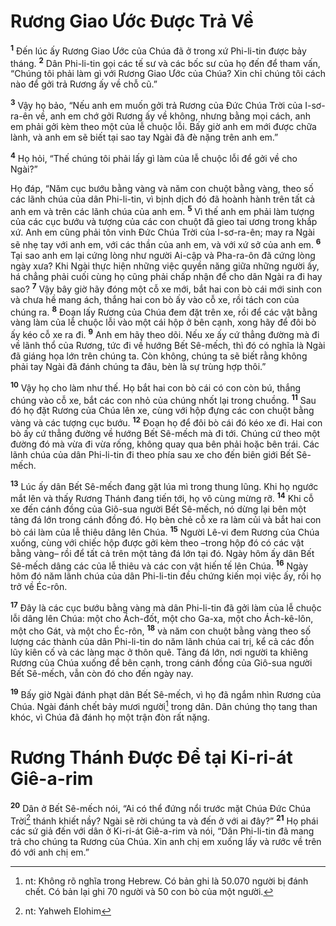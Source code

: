 # Rương Giao Ước Ðược Trả Về

<sup><b>1</b></sup> Ðến lúc ấy Rương Giao Ước của Chúa đã ở trong xứ Phi-li-tin được bảy tháng. <sup><b>2</b></sup> Dân Phi-li-tin gọi các tế sư và các bốc sư của họ đến để tham vấn, “Chúng tôi phải làm gì với Rương Giao Ước của Chúa? Xin chỉ chúng tôi cách nào để gởi trả Rương ấy về chỗ cũ.”

<sup><b>3</b></sup> Vậy họ bảo, “Nếu anh em muốn gởi trả Rương của Ðức Chúa Trời của I-sơ-ra-ên về, anh em chớ gởi Rương ấy về không, nhưng bằng mọi cách, anh em phải gởi kèm theo một của lễ chuộc lỗi. Bấy giờ anh em mới được chữa lành, và anh em sẽ biết tại sao tay Ngài đã đè nặng trên anh em.”

<sup><b>4</b></sup> Họ hỏi, “Thế chúng tôi phải lấy gì làm của lễ chuộc lỗi để gởi về cho Ngài?”

Họ đáp, “Năm cục bướu bằng vàng và năm con chuột bằng vàng, theo số các lãnh chúa của dân Phi-li-tin, vì bịnh dịch đó đã hoành hành trên tất cả anh em và trên các lãnh chúa của anh em. <sup><b>5</b></sup> Vì thế anh em phải làm tượng của các cục bướu và tượng của các con chuột đã gieo tai ương trong khắp xứ. Anh em cũng phải tôn vinh Ðức Chúa Trời của I-sơ-ra-ên; may ra Ngài sẽ nhẹ tay với anh em, với các thần của anh em, và với xứ sở của anh em. <sup><b>6</b></sup> Tại sao anh em lại cứng lòng như người Ai-cập và Pha-ra-ôn đã cứng lòng ngày xưa? Khi Ngài thực hiện những việc quyền năng giữa những người ấy, há chẳng phải cuối cùng họ cũng phải chấp nhận để cho dân Ngài ra đi hay sao? <sup><b>7</b></sup> Vậy bây giờ hãy đóng một cỗ xe mới, bắt hai con bò cái mới sinh con và chưa hề mang ách, thắng hai con bò ấy vào cỗ xe, rồi tách con của chúng ra. <sup><b>8</b></sup> Ðoạn lấy Rương của Chúa đem đặt trên xe, rồi để các vật bằng vàng làm của lễ chuộc lỗi vào một cái hộp ở bên cạnh, xong hãy để đôi bò ấy kéo cỗ xe ra đi. <sup><b>9</b></sup> Anh em hãy theo dõi. Nếu xe ấy cứ thẳng đường mà đi về lãnh thổ của Rương, tức đi về hướng Bết Sê-mếch, thì đó có nghĩa là Ngài đã giáng họa lớn trên chúng ta. Còn không, chúng ta sẽ biết rằng không phải tay Ngài đã đánh chúng ta đâu, bèn là sự trùng hợp thôi.”

<sup><b>10</b></sup> Vậy họ cho làm như thế. Họ bắt hai con bò cái có con còn bú, thắng chúng vào cỗ xe, bắt các con nhỏ của chúng nhốt lại trong chuồng. <sup><b>11</b></sup> Sau đó họ đặt Rương của Chúa lên xe, cùng với hộp đựng các con chuột bằng vàng và các tượng cục bướu. <sup><b>12</b></sup> Ðoạn họ để đôi bò cái đó kéo xe đi. Hai con bò ấy cứ thẳng đường về hướng Bết Sê-mếch mà đi tới. Chúng cứ theo một đường đó mà vừa đi vừa rống, không quay qua bên phải hoặc bên trái. Các lãnh chúa của dân Phi-li-tin đi theo phía sau xe cho đến biên giới Bết Sê-mếch.

<sup><b>13</b></sup> Lúc ấy dân Bết Sê-mếch đang gặt lúa mì trong thung lũng. Khi họ ngước mắt lên và thấy Rương Thánh đang tiến tới, họ vô cùng mừng rỡ. <sup><b>14</b></sup> Khi cỗ xe đến cánh đồng của Giô-sua người Bết Sê-mếch, nó dừng lại bên một tảng đá lớn trong cánh đồng đó. Họ bèn chẻ cỗ xe ra làm củi và bắt hai con bò cái làm của lễ thiêu dâng lên Chúa. <sup><b>15</b></sup> Người Lê-vi đem Rương của Chúa xuống, cùng với chiếc hộp được gởi kèm theo –trong hộp đó có các vật bằng vàng– rồi để tất cả trên một tảng đá lớn tại đó. Ngày hôm ấy dân Bết Sê-mếch dâng các của lễ thiêu và các con vật hiến tế lên Chúa. <sup><b>16</b></sup> Ngày hôm đó năm lãnh chúa của dân Phi-li-tin đều chứng kiến mọi việc ấy, rồi họ trở về Éc-rôn.

<sup><b>17</b></sup> Ðây là các cục bướu bằng vàng mà dân Phi-li-tin đã gởi làm của lễ chuộc lỗi dâng lên Chúa: một cho Ách-đốt, một cho Ga-xa, một cho Ách-kê-lôn, một cho Gát, và một cho Éc-rôn, <sup><b>18</b></sup> và năm con chuột bằng vàng theo số lượng các thành của dân Phi-li-tin do năm lãnh chúa cai trị, kể cả các đồn lũy kiên cố và các làng mạc ở thôn quê. Tảng đá lớn, nơi người ta khiêng Rương của Chúa xuống để bên cạnh, trong cánh đồng của Giô-sua người Bết Sê-mếch, vẫn còn đó cho đến ngày nay.

<sup><b>19</b></sup> Bấy giờ Ngài đánh phạt dân Bết Sê-mếch, vì họ đã ngắm nhìn Rương của Chúa. Ngài đánh chết bảy mươi người[^1-16df44d3-aa39-4c35-b323-a2953384716e] trong dân. Dân chúng thọ tang than khóc, vì Chúa đã đánh họ một trận đòn rất nặng.

# Rương Thánh Ðược Ðể tại Ki-ri-át Giê-a-rim

<sup><b>20</b></sup> Dân ở Bết Sê-mếch nói, “Ai có thể đứng nổi trước mặt Chúa Ðức Chúa Trời[^2-16df44d3-aa39-4c35-b323-a2953384716e] thánh khiết nầy? Ngài sẽ rời chúng ta và đến ở với ai đây?” <sup><b>21</b></sup> Họ phái các sứ giả đến với dân ở Ki-ri-át Giê-a-rim và nói, “Dân Phi-li-tin đã mang trả cho chúng ta Rương của Chúa. Xin anh chị em xuống lấy và rước về trên đó với anh chị em.”

[^1-16df44d3-aa39-4c35-b323-a2953384716e]: nt: Không rõ nghĩa trong Hebrew. Có bản ghi là 50.070 người bị đánh chết. Có bản lại ghi 70 người và 50 con bò của một người.

[^2-16df44d3-aa39-4c35-b323-a2953384716e]: nt: Yahweh Elohim
